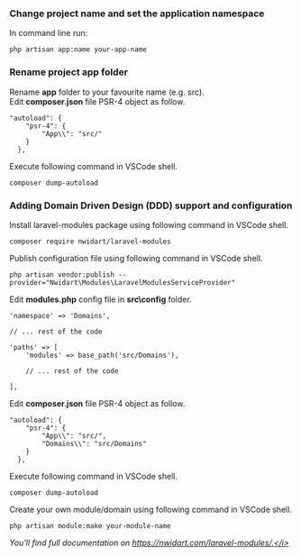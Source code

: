 ### Change project name and set the application namespace

In command line run:

```
php artisan app:name your-app-name
```

### Rename project app folder

Rename <strong>app</strong> folder to your favourite name (e.g. src).<br>
Edit <strong>composer.json</strong> file PSR-4 object as follow.

```
"autoload": {
    "psr-4": {
        "App\\": "src/"
    }
  },
```

Execute following command in VSCode shell.

```
composer dump-autoload
```

### Adding Domain Driven Design (DDD) support and configuration

Install laravel-modules package using following command in VSCode shell.

```
composer require nwidart/laravel-modules
```

Publish configuration file using following command in VSCode shell.

```
php artisan vendor:publish --provider="Nwidart\Modules\LaravelModulesServiceProvider"
```

Edit <strong>modules.php</strong> config file in <strong>src\config</strong> folder.

```
'namespace' => 'Domains',

// ... rest of the code

'paths' => [
    'modules' => base_path('src/Domains'),

    // ... rest of the code

],

```

Edit <strong>composer.json</strong> file PSR-4 object as follow.

```
"autoload": {
    "psr-4": {
        "App\\": "src/",
        "Domains\\": "src/Domains"
    }
  },
```

Execute following command in VSCode shell.

```
composer dump-autoload
```

Create your own module/domain using following command in VSCode shell.

```
php artisan module:make your-module-name
```

<i>You'll find full documentation on https://nwidart.com/laravel-modules/.</i>
